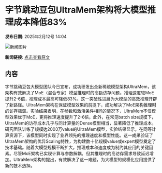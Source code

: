 # 字节跳动豆包UltraMem架构将大模型推理成本降低83%

**发布日期**: 2025年2月12号 14:04

![新闻图片](https://pic.chinaz.com/picmap/thumb/202405160822226470_0.jpg)

**新闻链接**: [点击查看原文](https://www.aibase.com/zh/news/15295)

## 内容

字节跳动豆包大模型团队今日宣布，成功研发出全新稀疏模型架构UltraMem，该架构有效解决了MoE（混合专家）模型推理时的高额访存问题，推理速度较MoE提升2-6倍，推理成本最高可降低83%。这一突破性进展为大模型的高效推理开辟了新路径。UltraMem架构在保证模型效果的前提下，成功解决了MoE架构推理时的访存瓶颈。实验结果表明，在参数和激活条件相同的情况下，UltraMem不仅模型效果优于MoE，更将推理速度提升了2-6倍。此外，在常见batch size规模下，UltraMem的访存成本几乎与同计算量的Dense模型相当，显著降低了推理成本。研究团队训练了规模达2000万value的UltraMem模型，实验结果显示，在同等计算资源下，该模型同时实现了业界领先的推理速度和模型性能。这一成果验证了UltraMem架构的优异Scaling特性，为构建数十亿规模value或expert模型奠定了技术基础。随着大模型规模不断扩大，推理成本和速度成为制约其应用的关键因素。尽管MoE架构已实现计算与参数解耦，但其推理时的高访存需求导致延迟增加。UltraMem架构的提出，有效解决了这一难题，为大模型的规模化应用提供了新的技术选择。
